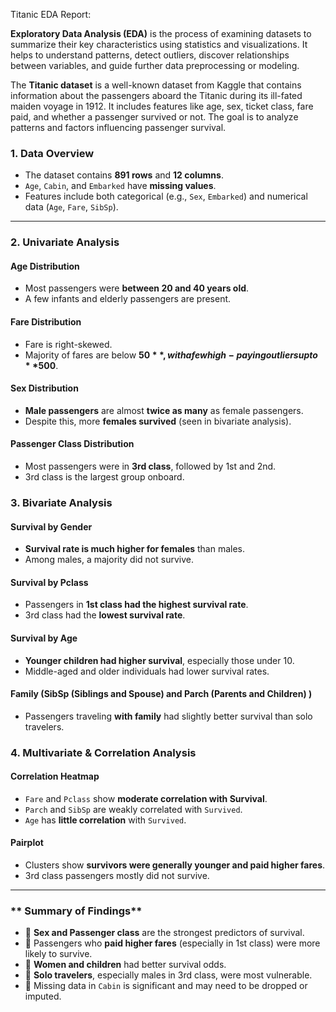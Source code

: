 Titanic EDA Report: 

**Exploratory Data Analysis (EDA)** is the process of examining datasets to summarize their key characteristics using statistics and visualizations. It helps to understand patterns, detect outliers, discover relationships between variables, and guide further data preprocessing or modeling.

The **Titanic dataset** is a well-known dataset from Kaggle that contains information about the passengers aboard the Titanic during its ill-fated maiden voyage in 1912. It includes features like age, sex, ticket class, fare paid, and whether a passenger survived or not. The goal is to analyze patterns and factors influencing passenger survival.
###  **1. Data Overview**

- The dataset contains **891 rows** and **12 columns**.
- `Age`, `Cabin`, and `Embarked` have **missing values**.
- Features include both categorical (e.g., `Sex`, `Embarked`) and numerical data (`Age`, `Fare`, `SibSp`).

---

###  **2. Univariate Analysis**

#### **Age Distribution**
- Most passengers were **between 20 and 40 years old**.
- A few infants and elderly passengers are present.

####  **Fare Distribution**
- Fare is right-skewed.
- Majority of fares are below **$50**, with a few high-paying outliers up to **$500**.

####  **Sex Distribution**
- **Male passengers** are almost **twice as many** as female passengers.
- Despite this, more **females survived** (seen in bivariate analysis).

####  **Passenger Class Distribution**
- Most passengers were in **3rd class**, followed by 1st and 2nd.
- 3rd class is the largest group onboard.


###  **3. Bivariate Analysis**

####  **Survival by Gender**
- **Survival rate is much higher for females** than males.
- Among males, a majority did not survive.

####  **Survival by Pclass**
- Passengers in **1st class had the highest survival rate**.
- 3rd class had the **lowest survival rate**.

####  **Survival by Age**
- **Younger children had higher survival**, especially those under 10.
- Middle-aged and older individuals had lower survival rates.

####  **Family (SibSp (Siblings and Spouse) and Parch (Parents and Children) )**
- Passengers traveling **with family** had slightly better survival than solo travelers.


###  **4. Multivariate & Correlation Analysis**

####  Correlation Heatmap
- `Fare` and `Pclass` show **moderate correlation with Survival**.
- `Parch` and `SibSp` are weakly correlated with `Survived`.
- `Age` has **little correlation** with `Survived`.

####  Pairplot
- Clusters show **survivors were generally younger and paid higher fares**.
- 3rd class passengers mostly did not survive.

---

###  ** Summary of Findings**

- 🔹 **Sex and Passenger class** are the strongest predictors of survival.
- 🔹 Passengers who **paid higher fares** (especially in 1st class) were more likely to survive.
- 🔹 **Women and children** had better survival odds.
- 🔹 **Solo travelers**, especially males in 3rd class, were most vulnerable.
- 🔹 Missing data in `Cabin` is significant and may need to be dropped or imputed.
